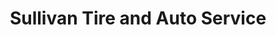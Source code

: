 ---
title: "Sullivan Tire and Auto Service"
url: /plymouth/sullivan-tire-and-auto-service/
shop: car repair
---